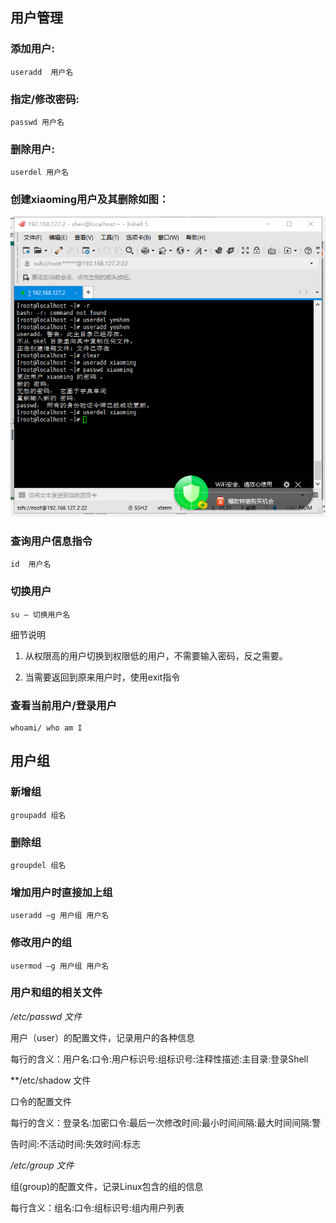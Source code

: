 ## 用户管理

### **添加用户**:

```
useradd  用户名     
```

### **指定/修改密码**:

```
passwd 用户名
```

### **删除用户**:

```
userdel 用户名
```

### **创建xiaoming用户及其删除如图：**

![](https://raw.githubusercontent.com/mukeyeshen/picos/master/img/20191007223744.png)



### **查询用户信息指令**

```
id  用户名
```

### **切换用户**

```
su – 切换用户名
```

细节说明

1) 从权限高的用户切换到权限低的用户，不需要输入密码，反之需要。

2) 当需要返回到原来用户时，使用exit指令

### **查看当前用户/登录用户**

```
whoami/ who am I
```



## 用户组

### **新增组**

```
groupadd 组名
```

### **删除组**

```
groupdel 组名
```

### **增加用户时直接加上组**

```
useradd –g 用户组 用户名
```

### **修改用户的组**

```
usermod –g 用户组 用户名
```

### **用户和组的相关文件**

*/etc/passwd 文件*

用户（user）的配置文件，记录用户的各种信息

每行的含义：用户名:口令:用户标识号:组标识号:注释性描述:主目录:登录Shell



**/etc/shadow 文件

口令的配置文件

每行的含义：登录名:加密口令:最后一次修改时间:最小时间间隔:最大时间间隔:警

告时间:不活动时间:失效时间:标志



*/etc/group 文件*

组(group)的配置文件，记录Linux包含的组的信息

每行含义：组名:口令:组标识号:组内用户列表